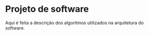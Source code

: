 # Projeto de software

Aqui é feita a descrição dos algoritmos utilizados na arquitetura do software.
